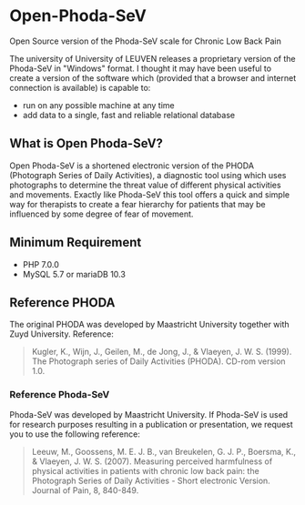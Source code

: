 # Open-Phoda-SeV
Open Source version of the Phoda-SeV scale for Chronic Low Back Pain

The university of University of LEUVEN releases a proprietary version of the Phoda-SeV in "Windows" format. I thought it may have been useful to create a version of the software which (provided that a browser and internet connection is available) is capable to:

* run on any possible machine at any time 
* add data to a single, fast and reliable relational database

## What is Open Phoda-SeV?

Open Phoda-SeV is a shortened electronic version of the PHODA (Photograph Series of Daily Activities), a diagnostic tool using which uses photographs to determine the threat value of different physical activities and movements. Exactly like Phoda-SeV this tool offers a quick and simple way for therapists to create a fear hierarchy for patients that may be influenced by some degree of fear of movement. 


## Minimum Requirement

* PHP 7.0.0
* MySQL 5.7 or mariaDB 10.3


## Reference PHODA

The original PHODA was developed by Maastricht University together with Zuyd University. Reference: 

>Kugler, K., Wijn, J., Geilen, M., de Jong, J., & Vlaeyen, J. W. S. (1999). The Photograph series of Daily Activities (PHODA). CD-rom version 1.0.

### Reference Phoda-SeV

Phoda-SeV was developed by Maastricht University. If Phoda-SeV is used for research purposes resulting in a publication or presentation, we request you to use the following reference:

> Leeuw, M., Goossens, M. E. J. B., van Breukelen, G. J. P., Boersma, K., & Vlaeyen, J. W. S. (2007). Measuring perceived harmfulness of physical activities in patients with chronic low back pain: the Photograph Series of Daily Activities - Short electronic Version. Journal of Pain, 8, 840-849.



